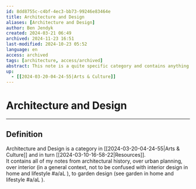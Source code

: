 ```yaml
---
id: 8dd8755c-c4bf-4ec3-bb73-99246e83464e
title: Architecture and Design
aliases: [Architecture and Design]
author: Ben Jendyk
created: 2024-03-21 06:49
archived: 2024-11-23 16:51
last-modified: 2024-10-23 05:52
language: en
access: archived
tags: [architecture, access/archived]
abstract: This note is a quite specific category and contains anything related to architecture, like its history or interior or exterior design.
up:
  - [[2024-03-20-04-24-55|Arts & Culture]]
---
```


# Architecture and Design

--- 

## Definition

Architecture and Design is a category in [[2024-03-20-04-24-55|Arts & Culture]] and in turn [[2024-03-10-16-58-22|Resources]].  
It contains all of my notes from architectural history, over urban planning, over interior (in a general context, not to be confused with interior design in home and lifestyle #a/aL ), to garden design (see garden in home and lifestyle #a/aL ).

